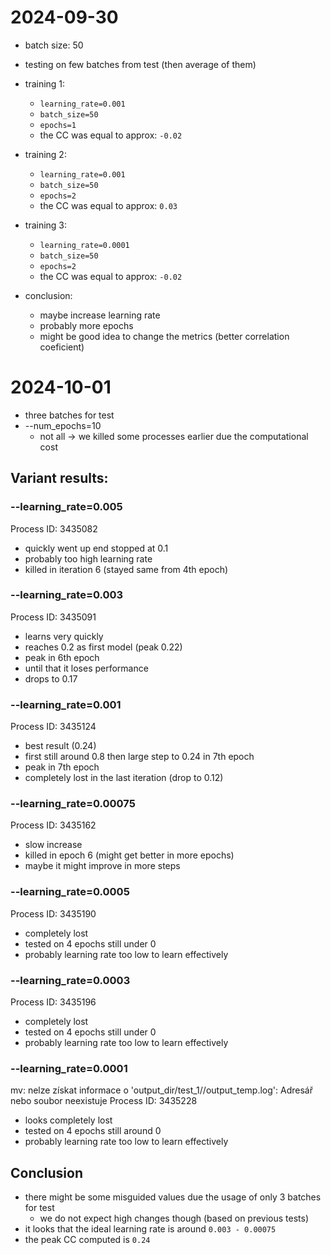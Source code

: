 # 2024-09-30
- batch size: 50
- testing on few batches from test (then average of them)
- training 1:
    - `learning_rate=0.001`
    - `batch_size=50`
    - `epochs=1`
    - the CC was equal to approx:   `-0.02`
- training 2:
    - `learning_rate=0.001`
    - `batch_size=50`
    - `epochs=2`
    - the CC was equal to approx:   `0.03`
- training 3:
    - `learning_rate=0.0001`
    - `batch_size=50`
    - `epochs=2`
    - the CC was equal to approx:   `-0.02`

- conclusion:
    - maybe increase learning rate
    - probably more epochs
    - might be good idea to change the metrics (better correlation coeficient)


# 2024-10-01
- three batches for test
- --num_epochs=10
    - not all -> we killed some processes earlier due the computational cost

## Variant results:

### --learning_rate=0.005
Process ID: 3435082
- quickly went up end stopped at 0.1
- probably too high learning rate
- killed in iteration 6 (stayed same from 4th epoch)

### --learning_rate=0.003
Process ID: 3435091
- learns very quickly 
- reaches 0.2 as first model (peak 0.22)
- peak in 6th epoch
- until that it loses performance
- drops to 0.17

### --learning_rate=0.001
Process ID: 3435124
- best result (0.24)
- first still around 0.8 then large step to 0.24 in 7th epoch
- peak in 7th epoch
- completely lost in the last iteration (drop to 0.12)

### --learning_rate=0.00075
Process ID: 3435162
- slow increase
- killed in epoch 6 (might get better in more epochs)
- maybe it might improve in more steps

### --learning_rate=0.0005
Process ID: 3435190
- completely lost
- tested on 4 epochs still under 0
- probably learning rate too low to learn effectively

### --learning_rate=0.0003
Process ID: 3435196
- completely lost
- tested on 4 epochs still under 0
- probably learning rate too low to learn effectively

### --learning_rate=0.0001
mv: nelze získat informace o 'output_dir/test_1//output_temp.log': Adresář nebo soubor neexistuje
Process ID: 3435228
- looks completely lost
- tested on 4 epochs still around 0
- probably learning rate too low to learn effectively


## Conclusion
- there might be some misguided values due the usage of only 3 batches for test
    - we do not expect high changes though (based on previous tests)
- it looks that the ideal learning rate is around `0.003 - 0.00075`
- the peak CC computed is `0.24`